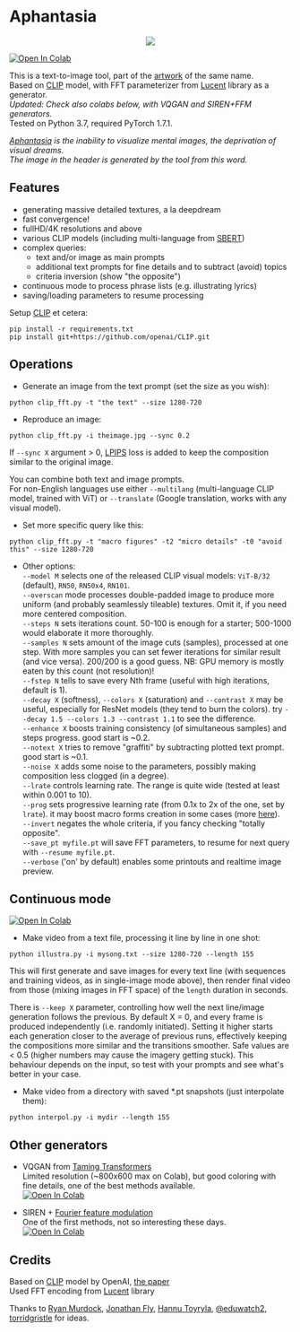 # Aphantasia

<p align='center'><img src='_out/Aphantasia.jpg' /></p>

[![Open In Colab](https://colab.research.google.com/assets/colab-badge.svg)](https://colab.research.google.com/github/eps696/aphantasia/blob/master/Aphantasia.ipynb)

This is a text-to-image tool, part of the [artwork] of the same name.   
Based on [CLIP] model, with FFT parameterizer from [Lucent] library as a generator.  
*Updated: Check also colabs below, with VQGAN and SIREN+FFM generators.*  
Tested on Python 3.7, required PyTorch 1.7.1. 

*[Aphantasia] is the inability to visualize mental images, the deprivation of visual dreams.  
The image in the header is generated by the tool from this word.*

## Features
* generating massive detailed textures, a la deepdream
* fast convergence!
* fullHD/4K resolutions and above
* various CLIP models (including multi-language from [SBERT])
* complex queries:
	* text and/or image as main prompts
	* additional text prompts for fine details and to subtract (avoid) topics
	* criteria inversion (show "the opposite")
* continuous mode to process phrase lists (e.g. illustrating lyrics)
* saving/loading parameters to resume processing

Setup [CLIP] et cetera:
```
pip install -r requirements.txt
pip install git+https://github.com/openai/CLIP.git
```

## Operations

* Generate an image from the text prompt (set the size as you wish):
```
python clip_fft.py -t "the text" --size 1280-720
```
* Reproduce an image:
```
python clip_fft.py -i theimage.jpg --sync 0.2
```
If `--sync X` argument > 0, [LPIPS] loss is added to keep the composition similar to the original image. 

You can combine both text and image prompts.  
For non-English languages use either `--multilang` (multi-language CLIP model, trained with ViT) or `--translate` (Google translation, works with any visual model). 

* Set more specific query like this:
```
python clip_fft.py -t "macro figures" -t2 "micro details" -t0 "avoid this" --size 1280-720 
```
* Other options:  
`--model M` selects one of the released CLIP visual models: `ViT-B/32` (default), `RN50`, `RN50x4`, `RN101`.  
`--overscan` mode processes double-padded image to produce more uniform (and probably seamlessly tileable) textures. Omit it, if you need more centered composition.  
`--steps N` sets iterations count. 50-100 is enough for a starter; 500-1000 would elaborate it more thoroughly.  
`--samples N` sets amount of the image cuts (samples), processed at one step. With more samples you can set fewer iterations for similar result (and vice versa). 200/200 is a good guess. NB: GPU memory is mostly eaten by this count (not resolution)!  
`--fstep N` tells to save every Nth frame (useful with high iterations, default is 1).  
`--decay X` (softness), `--colors X` (saturation) and `--contrast X` may be useful, especially for ResNet models (they tend to burn the colors). try `--decay 1.5 --colors 1.3 --contrast 1.1` to see the difference.  
`--enhance X` boosts training consistency (of simultaneous samples) and steps progress. good start is ~0.2.  
`--notext X` tries to remove "graffiti" by subtracting plotted text prompt. good start is ~0.1.  
`--noise X` adds some noise to the parameters, possibly making composition less clogged (in a degree).  
`--lrate` controls learning rate. The range is quite wide (tested at least within 0.001 to 10).  
`--prog` sets progressive learning rate (from 0.1x to 2x of the one, set by `lrate`). it may boost macro forms creation in some cases (more [here](https://github.com/eps696/aphantasia/issues/2)).  
`--invert` negates the whole criteria, if you fancy checking "totally opposite".  
`--save_pt myfile.pt` will save FFT parameters, to resume for next query with `--resume myfile.pt`.  
`--verbose` ('on' by default) enables some printouts and realtime image preview.  

## Continuous mode 
[![Open In Colab](https://colab.research.google.com/assets/colab-badge.svg)](https://colab.research.google.com/github/eps696/aphantasia/blob/master/Illustra.ipynb)

* Make video from a text file, processing it line by line in one shot:
```
python illustra.py -i mysong.txt --size 1280-720 --length 155
```
This will first generate and save images for every text line (with sequences and training videos, as in single-image mode above), then render final video from those (mixing images in FFT space) of the `length` duration in seconds.  

There is `--keep X` parameter, controlling how well the next line/image generation follows the previous. By default X = 0, and every frame is produced independently (i.e. randomly initiated). 
Setting it higher starts each generation closer to the average of previous runs, effectively keeping the compositions more similar and the transitions smoother. Safe values are < 0.5 (higher numbers may cause the imagery getting stuck). This behaviour depends on the input, so test with your prompts and see what's better in your case.

* Make video from a directory with saved *.pt snapshots (just interpolate them):
```
python interpol.py -i mydir --length 155
```

## Other generators

* VQGAN from [Taming Transformers](https://github.com/CompVis/taming-transformers)  
Limited resolution (~800x600 max on Colab), but good coloring with fine details, one of the best methods available.  
[![Open In Colab](https://colab.research.google.com/assets/colab-badge.svg)](https://colab.research.google.com/github/eps696/aphantasia/blob/master/CLIP_VQGAN.ipynb) 

* SIREN + [Fourier feature modulation](https://github.com/tancik/fourier-feature-networks)  
One of the first methods, not so interesting these days.  
[![Open In Colab](https://colab.research.google.com/assets/colab-badge.svg)](https://colab.research.google.com/drive/1L14q4To5rMK8q2E6whOibQBnPnVbRJ_7)  

## Credits

Based on [CLIP] model by OpenAI, [the paper]  
Used FFT encoding from [Lucent] library

Thanks to [Ryan Murdock], [Jonathan Fly], [Hannu Toyryla], [@eduwatch2], [torridgristle] for ideas.

[artwork]: <https://vimeo.com/518360242>
[Aphantasia]: <https://en.wikipedia.org/wiki/Aphantasia>
[CLIP]: <https://openai.com/blog/clip>
[SBERT]: <https://sbert.net>
[Lucent]: <https://github.com/greentfrapp/lucent>
[LPIPS]: <https://github.com/richzhang/PerceptualSimilarity>
[Taming Transformers]: <https://github.com/CompVis/taming-transformers>
[Ryan Murdock]: <https://twitter.com/advadnoun>
[Jonathan Fly]: <https://twitter.com/jonathanfly>
[Hannu Toyryla]: <https://twitter.com/htoyryla>
[@eduwatch2]: <https://twitter.com/eduwatch2>
[torridgristle]: <https://github.com/torridgristle>
[the paper]: <https://arxiv.org/abs/2103.00020>
